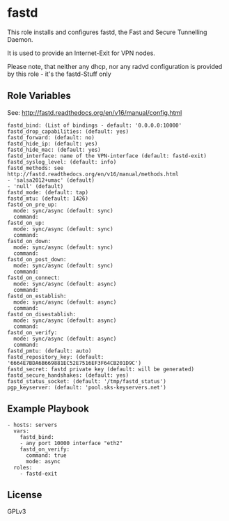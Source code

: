 fastd
=========

This role installs and configures fastd, the Fast and Secure Tunnelling Daemon.

It is used to provide an Internet-Exit for VPN nodes.

Please note, that neither any dhcp, nor any radvd configuration is provided by this role - it's the fastd-Stuff only


Role Variables
--------------

See: http://fastd.readthedocs.org/en/v16/manual/config.html

    fastd_bind: (List of bindings - default: '0.0.0.0:10000'
    fastd_drop_capabilities: (default: yes)
    fastd_forward: (default: no)
    fastd_hide_ip: (default: yes)
    fastd_hide_mac: (default: yes)
    fastd_interface: name of the VPN-interface (default: fastd-exit)
    fastd_syslog_level: (default: info)
    fastd_methods: see http://fastd.readthedocs.org/en/v16/manual/methods.html
    - 'salsa2012+umac' (default)
    - 'null' (default)
    fastd_mode: (default: tap)
    fastd_mtu: (default: 1426)
    fastd_on_pre_up:
      mode: sync/async (default: sync)
      command:
    fastd_on_up:
      mode: sync/async (default: sync)
      command:
    fastd_on_down:
      mode: sync/async (default: sync)
      command:
    fastd_on_post_down:
      mode: sync/async (default: sync)
      command:
    fastd_on_connect:
      mode: sync/async (default: async)
      command:
    fastd_on_establish:
      mode: sync/async (default: async)
      command:
    fastd_on_disestablish:
      mode: sync/async (default: async)
      command:
    fastd_on_verify:
      mode: sync/async (default: async)
      command:
    fastd_pmtu: (default: auto)
    fastd_repository_key: (default: '6664E7BDA6B669881EC52E7516EF3F64CB201D9C')
    fastd_secret: fastd private key (default: will be generated)
    fastd_secure_handshakes: (default: yes)
    fastd_status_socket: (default: '/tmp/fastd_status')
    pgp_keyserver: (default: 'pool.sks-keyservers.net')


Example Playbook
-------------------

```
- hosts: servers
  vars:
    fastd_bind:
    - any port 10000 interface "eth2"
    fastd_on_verify:
      command: true
      mode: async
  roles:
    - fastd-exit
```

License
-------

GPLv3

